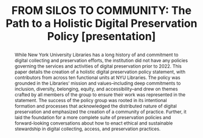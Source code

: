 ---
abstract: While New York University Libraries has a long history of and commitment
  to digital collecting and preservation efforts, the institution did not have any
  policies governing the services and activities of digital preservation prior to
  2022. This paper details the creation of a holistic digital preservation policy
  statement, with contributors from across ten functional units at NYU Libraries.
  The policy was grounded in the Libraries’ mission and values–including deep commitments
  to inclusion, diversity, belonging, equity, and accessibility–and drew on themes
  crafted by all members of the group to ensure their work was represented in the
  statement. The success of the policy group was rooted in its intentional formation
  and processes that acknowledged the distributed nature of digital preservation and
  emphasized the creation of a community of practice. Further, it laid the foundation
  for a more complete suite of preservation policies and forward-looking conversations
  about how to enact ethical and sustainable stewardship in digital collecting, access,
  and preservation practices.
creators:
- McCann, Laura
- Stephan, Weatherly A.
date: null
document_url: https://www.ideals.illinois.edu/items/128793/bitstreams/430179/data.pdf
grand_parent: iPRES
institutions: []
keywords:
- community of practice
- documentation
- policy
- preservation strategy
- stewardship
landing_page_url: https://hdl.handle.net/2142/121599
language: eng
layout: publication
license: CC-BY 4.0 International
notes_url: null
parent: iPRES 2023
presentation_url: null
size: null
source_name: iPRES
title: 'FROM SILOS TO COMMUNITY: The Path to a Holistic Digital Preservation Policy
  [presentation]'
type: presentation
year: 2023
---